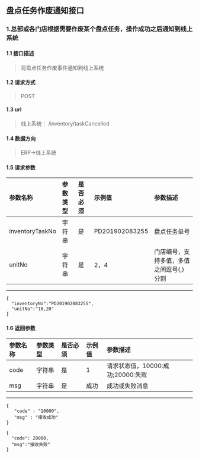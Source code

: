 
## 盘点任务作废通知接口
### 1.总部或各门店根据需要作废某个盘点任务，操作成功之后通知到线上系统
#### 1.1 接口描述
> 将盘点任务作废事件通知到线上系统
#### 1.2 请求方式
> POST
#### 1.3 url
> 线上系统：
> /inventory/taskCancelled
#### 1.4 数据方向
> ERP->线上系统
#### 1.5 请求参数
| 参数名称 | 参数类型 | 是否必须 | 示例值 | 参数描述  |
| :---         |     :---      |     :--- | :--- | :--- |
| inventoryTaskNo   | 字符串     | 是    | PD201902083255    | 盘点任务单号 |
| unitNo   | 字符串    | 是    | 2，4    | 门店编号，支持多值，多值之间逗号(,)分割 |
--------------------- 
```
{
  "inventoryNo":"PD201902083255",
  "unitNo":"10,20"
}
```
#### 1.6 返回参数
| 参数名称 | 参数类型 | 是否必须 | 示例值 | 参数描述  |
| :---         |     :---      |     :--- | :--- | :--- |
| code   | 字符串     | 是    | 1    | 请求状态值，10000:成功;20000:失败 |
| msg   | 字符串    | 是    | 成功    | 成功或失败消息 |
--------------------- 
 ``` 
{
    "code" : "10000",
    "msg" : "接收成功"
}
```
```
{
  "code": 20000,
  "msg":"接收失败"
}
```


